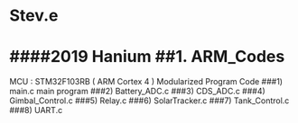 # Stev.e
####2019 Hanium
##1. ARM_Codes
=============
 MCU : STM32F103RB ( ARM Cortex 4 ) 
 Modularized Program Code
###1) main.c
  main program
###2) Battery_ADC.c
###3) CDS_ADC.c
###4) Gimbal_Control.c
###5) Relay.c
###6) SolarTracker.c
###7) Tank_Control.c
###8) UART.c
